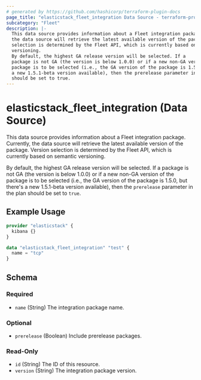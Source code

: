 ```yaml
---
# generated by https://github.com/hashicorp/terraform-plugin-docs
page_title: "elasticstack_fleet_integration Data Source - terraform-provider-elasticstack"
subcategory: "Fleet"
description: |-
  This data source provides information about a Fleet integration package. Currently,
  the data source will retrieve the latest available version of the package. Version
  selection is determined by the Fleet API, which is currently based on semantic
  versioning.
  By default, the highest GA release version will be selected. If a
  package is not GA (the version is below 1.0.0) or if a new non-GA version of the
  package is to be selected (i.e., the GA version of the package is 1.5.0, but there's
  a new 1.5.1-beta version available), then the prerelease parameter in the plan
  should be set to true.
---
```


# elasticstack_fleet_integration (Data Source)

This data source provides information about a Fleet integration package. Currently,
the data source will retrieve the latest available version of the package. Version
selection is determined by the Fleet API, which is currently based on semantic
versioning.

By default, the highest GA release version will be selected. If a
package is not GA (the version is below 1.0.0) or if a new non-GA version of the
package is to be selected (i.e., the GA version of the package is 1.5.0, but there's
a new 1.5.1-beta version available), then the `prerelease` parameter in the plan
should be set to `true`.

## Example Usage

```terraform
provider "elasticstack" {
  kibana {}
}

data "elasticstack_fleet_integration" "test" {
  name = "tcp"
}
```

<!-- schema generated by tfplugindocs -->
## Schema

### Required

- `name` (String) The integration package name.

### Optional

- `prerelease` (Boolean) Include prerelease packages.

### Read-Only

- `id` (String) The ID of this resource.
- `version` (String) The integration package version.
